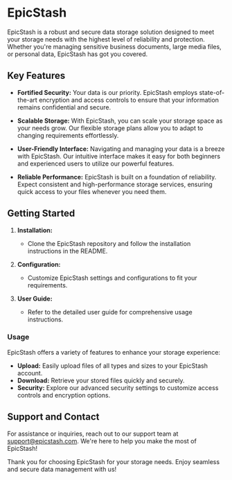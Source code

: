 # EpicStash

EpicStash is a robust and secure data storage solution designed to meet your storage needs with the highest level of reliability and protection. Whether you're managing sensitive business documents, large media files, or personal data, EpicStash has got you covered.

## Key Features

- **Fortified Security:** Your data is our priority. EpicStash employs state-of-the-art encryption and access controls to ensure that your information remains confidential and secure.

- **Scalable Storage:** With EpicStash, you can scale your storage space as your needs grow. Our flexible storage plans allow you to adapt to changing requirements effortlessly.

- **User-Friendly Interface:** Navigating and managing your data is a breeze with EpicStash. Our intuitive interface makes it easy for both beginners and experienced users to utilize our powerful features.

- **Reliable Performance:** EpicStash is built on a foundation of reliability. Expect consistent and high-performance storage services, ensuring quick access to your files whenever you need them.

## Getting Started

1. **Installation:**
   - Clone the EpicStash repository and follow the installation instructions in the README.

2. **Configuration:**
   - Customize EpicStash settings and configurations to fit your requirements.

3. **User Guide:**
   - Refer to the detailed user guide for comprehensive usage instructions.

### Usage

EpicStash offers a variety of features to enhance your storage experience:

- **Upload:** Easily upload files of all types and sizes to your EpicStash account.
- **Download:** Retrieve your stored files quickly and securely.
- **Security:** Explore our advanced security settings to customize access controls and encryption options.

## Support and Contact

For assistance or inquiries, reach out to our support team at support@epicstash.com. We're here to help you make the most of EpicStash!

Thank you for choosing EpicStash for your storage needs. Enjoy seamless and secure data management with us!
